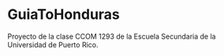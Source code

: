 # GuiaToHonduras
Proyecto de la clase CCOM 1293 de la Escuela Secundaria de la Universidad de Puerto Rico.
